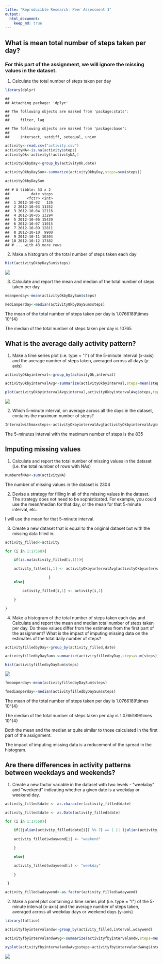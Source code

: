 ```yaml
---
title: "Reproducible Research: Peer Assessment 1"
output: 
  html_document:
    keep_md: true
---
```






## What is mean total number of steps taken per day?

### For this part of the assignment, we will ignore the missing values in the dataset.

1. Calculate the total number of steps taken per day





```r
library(dplyr)
```

```
## 
## Attaching package: 'dplyr'
```

```
## The following objects are masked from 'package:stats':
## 
##     filter, lag
```

```
## The following objects are masked from 'package:base':
## 
##     intersect, setdiff, setequal, union
```

```r
activity<-read.csv("activity.csv")
activityNA<-is.na(activity$steps)
activityOk<-activity[!activityNA,]

activityOkbyDay<-group_by(activityOk,date)

activityOkbyDaySum<-summarize(activityOkbyDay,steps=sum(steps))

activityOkbyDaySum
```

```
## # A tibble: 53 x 2
##          date steps
##        <fctr> <int>
##  1 2012-10-02   126
##  2 2012-10-03 11352
##  3 2012-10-04 12116
##  4 2012-10-05 13294
##  5 2012-10-06 15420
##  6 2012-10-07 11015
##  7 2012-10-09 12811
##  8 2012-10-10  9900
##  9 2012-10-11 10304
## 10 2012-10-12 17382
## # ... with 43 more rows
```

2. Make a histogram of the total number of steps taken each day



```r
hist(activityOkbyDaySum$steps)
```

![](PA1_template_files/figure-html/unnamed-chunk-2-1.png)<!-- -->

3. Calculate and report the mean and median of the total number of steps taken per day


```r
meanperday<-mean(activityOkbyDaySum$steps)

medianperday<-median(activityOkbyDaySum$steps)
```


The mean of the total number of steps taken per day is 1.0766189\times 10^{4}

The median of the total number of steps taken per day is 10765

## What is the average daily activity pattern?

1. Make a time series plot (i.e. type = "l") of the 5-minute interval (x-axis) and the average number of steps taken, averaged across all days (y-axis)



```r
activityOkbyinterval<-group_by(activityOk,interval)

activityOkbyintervalAvg<-summarize(activityOkbyinterval,steps=mean(steps))

plot(activityOkbyintervalAvg$interval,activityOkbyintervalAvg$steps,type="l",main="Average number of steps taken, averaged across all days",xlab="Interval",ylab="Steps")
```

![](PA1_template_files/figure-html/unnamed-chunk-4-1.png)<!-- -->

2. Which 5-minute interval, on average across all the days in the dataset, contains the maximum number of steps? 


```r
Intervalwithmaxsteps<-activityOkbyintervalAvg[activityOkbyintervalAvg$steps==max(activityOkbyintervalAvg$steps),1]
```

The 5-minutes interval with the maximum number of steps is the 835

## Imputing missing values

1. Calculate and report the total number of missing values in the dataset (i.e. the total number of rows with NAs)


```r
numberofNAs<-sum(activityNA)
```

The number of missing values in the dataset is 2304

2. Devise a strategy for filling in all of the missing values in the dataset. The strategy does not need to be sophisticated. For example, you could use the mean/median for that day, or the mean for that 5-minute interval, etc.

I will use the mean for that 5-minute interval.

3. Create a new dataset that is equal to the original dataset but with the missing data filled in.


```r
activity_filled<-activity

for (i in 1:17568){

	if(is.na(activity_filled[i,1])){

	activity_filled[i,1] <- activityOkbyintervalAvg[activityOkbyintervalAvg$interval==activity_filled[i,3],2]

					}
 	else{

		activity_filled[i,1] <- activity[i,1]

	}

}
```


4. Make a histogram of the total number of steps taken each day and Calculate and report the mean and median total number of steps taken per day. Do these values differ from the estimates from the first part of the assignment? What is the impact of imputing missing data on the estimates of the total daily number of steps?




```r
activityfilledbyDay<-group_by(activity_filled,date)

activityfilledbyDaySum<-summarize(activityfilledbyDay,steps=sum(steps))

hist(activityfilledbyDaySum$steps)
```

![](PA1_template_files/figure-html/unnamed-chunk-8-1.png)<!-- -->

```r
fmeanperday<-mean(activityfilledbyDaySum$steps)

fmedianperday<-median(activityfilledbyDaySum$steps)
```
The mean of the total number of steps taken per day is 1.0766189\times 10^{4}

The median of the total number of steps taken per day is 1.0766189\times 10^{4}

Both the mean and the median ar quite similar to those calculated in the first part of the assignment.

The impact of imputing missing data is a reducement of the spread in the histogram.


## Are there differences in activity patterns between weekdays and weekends?



1. Create a new factor variable in the dataset with two levels - "weekday" and "weekend" indicating whether a given date is a weekday or weekend day.



```r
activity_filled$date <- as.character(activity_filled$date)

activity_filled$date <- as.Date(activity_filled$date)

for (i in 1:17568){

	if((julian(activity_filled$date[i]) %% 7) == 1 || (julian(activity_filled$date[i]) %% 7) == 2){
	
	activity_filled$wdaywend[i] <- "weekend"

	}

	else{

	activity_filled$wdaywend[i] <- "weekday"
	
	}

 }

activity_filled$wdaywend<-as.factor(activity_filled$wdaywend)
```


2. Make a panel plot containing a time series plot (i.e. type = "l") of the 5-minute interval (x-axis) and the average number of steps taken, averaged across all weekday days or weekend days (y-axis)



```r
library(lattice)

activityfbyintervalandw<-group_by(activity_filled,interval,wdaywend)

activityfbyintervalandwAvg<-summarize(activityfbyintervalandw,steps=mean(steps))

xyplot(activityfbyintervalandwAvg$steps~activityfbyintervalandwAvg$interval|activityfbyintervalandwAvg$wdaywend,layout = c(1, 2),type="l",xlab="5 min interval",ylab="Steps")
```

![](PA1_template_files/figure-html/unnamed-chunk-10-1.png)<!-- -->

